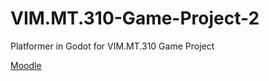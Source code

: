# VIM.MT.310-Game-Project-2

Platformer in Godot for VIM.MT.310 Game Project

[Moodle](https://moodle.tuni.fi/course/view.php?id=32906&lang)
